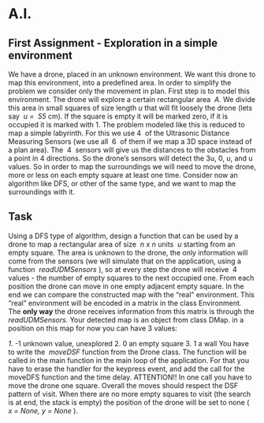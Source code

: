 # A.I.

## First Assignment - Exploration in a simple environment

We have a drone, placed in an unknown environment. We want this drone to map this
environment, into a predefined area.
In order to simplify the problem we consider only the movement in plan.
First step is to model this environment. The drone will explore a certain rectangular area ​ _A​_.
We divide this area in small squares of size length ​ _u_ that will fit loosely the drone (lets say ​ _u
=  55_ cm). If the square is empty it will be marked zero, if it is
occupied it is marked with 1.
The problem modeled like this is reduced to map a simple
labyrinth. For this we use 4  of the ​Ultrasonic Distance
Measuring Sensors (we use all  6  of them if we map a 3D space
instead of a plan area). The  4  sensors will give us the distances
to the obstacles from a point in 4 directions.
So the drone’s sensors will detect the 3u, 0, u, and u values. So in
order to map the surroundings we will need to move the drone,
more or less on each empty square at least one time.
Consider now an algorithm like DFS, or other of the same type, and
we want to map the surroundings with it.

## Task


Using a DFS type of algorithm, design a function that can be used by a drone to map a
rectangular area of size ​ _n x n_ units ​ _u ​_ starting from an empty square​_._ The area is unknown
to the drone, the only information will come from the sensors (we will simulate that on the
application, using a function ​ _readUDMSensors​_ ), so at every step the drone will receive  4 
values - the number of empty squares to the next occupied one. From each position the
drone can move in one empty adjacent empty square.
In the end we can compare the constructed map with the “real” environment.
This “real” environment will be encoded in a matrix in the class Environment​_. ​_ The ​ **only way**
the drone receives information from this matrix is through the ​ _readUDMSensors._
Your detected map is an object from class DMap. in a position on this map for now you
can have 3 values:

_1._ -1 unknown value, unexplored
2. 0 an empty square
3. 1 a wall
You have to write the ​ _moveDSF_ function from the Drone class. The function will be called in
the main function in the main loop of the application.
For that you have to erase the handler for the keypress event, and add the call for the
moveDFS function and the time delay.
ATTENTION!! In one call you have to move the drone one square. Overall the moves should
respect the DSF pattern of visit.
When there are no more empty squares to visit (the search is at end, the stack is empty)
the position of the drone will be set to none ( ​ _x = None, y = None​_ ).


